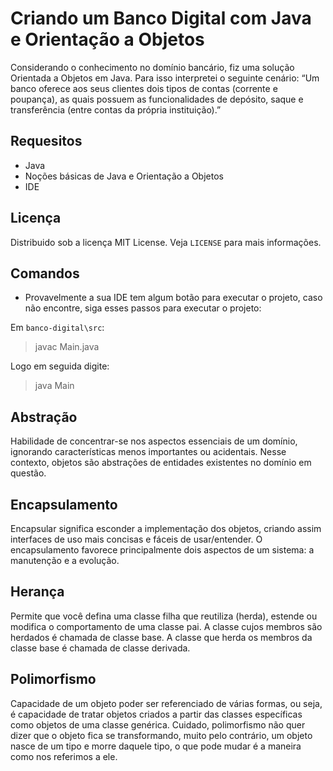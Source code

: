 # Criando um Banco Digital com Java e Orientação a Objetos
Considerando o conhecimento no domínio bancário, fiz uma solução Orientada a Objetos em Java. Para isso interpretei o seguinte cenário: “Um banco oferece aos seus clientes dois tipos de contas (corrente e poupança), as quais possuem as funcionalidades de depósito, saque e transferência (entre contas da própria instituição).”

## Requesitos
- Java
- Noções básicas de Java e Orientação a Objetos
- IDE

## Licença
Distribuido sob a licença MIT License. Veja `LICENSE` para mais informações.

## Comandos
- Provavelmente a sua IDE tem algum botão para executar o projeto, caso não encontre, siga esses passos para executar o projeto:

Em `banco-digital\src`:
>javac Main.java

Logo em seguida digite:
>java Main

## Abstração
Habilidade de concentrar-se nos aspectos essenciais de um domínio, ignorando características menos importantes ou acidentais. Nesse contexto, objetos são abstrações de entidades existentes no domínio em questão.

## Encapsulamento
Encapsular significa esconder a implementação dos objetos, criando assim interfaces de uso mais concisas e fáceis de usar/entender. O encapsulamento favorece principalmente dois aspectos de um sistema: a manutenção e a evolução.

## Herança
Permite que você defina uma classe filha que reutiliza (herda), estende ou modifica o comportamento de uma classe pai. A classe cujos membros são herdados é chamada de classe base. A classe que herda os membros da classe base é chamada de classe derivada.

## Polimorfismo
Capacidade de um objeto poder ser referenciado de várias formas, ou seja, é capacidade de tratar objetos criados a partir das classes específicas como objetos de uma classe genérica. Cuidado, polimorfismo não quer dizer que o objeto fica se transformando, muito pelo contrário, um objeto nasce de um tipo e morre daquele tipo, o que pode mudar é a maneira como nos referimos a ele.
